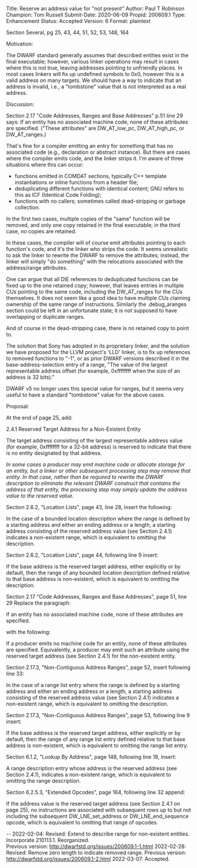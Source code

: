 Title:       Reserve an address value for "not present"
Author:      Paul T Robinson
Champion:    Tom Russell
Submit-Date: 2020-06-09
Propid:      200609.1
Type:        Enhancement
Status:      Accepted
Version:     6
Format:      plaintext

Section Several, pg 25, 43, 44, 51, 52, 53, 148, 164

Motivation:

The DWARF standard generally assumes that described entities exist in
the final executable; however, various linker operations may result in
cases where this is not true, leaving addresses pointing to unfriendly
places.  In most cases linkers will fix up undefined symbols to 0x0,
however this is a valid address on many targets.  We should have a way
to indicate that an address is invalid, i.e., a "tombstone" value that
is not interpreted as a real address.

Discussion:

Section 2.17 "Code Addresses, Ranges and Base Addresses" p.51 line 29
says:
  If an entity has no associated machine code, none of these attributes
  are specified.
("These attributes" are DW_AT_low_pc, DW_AT_high_pc, or DW_AT_ranges.)

That's fine for a compiler emitting an entry for something that has no
associated code (e.g., declaration or abstract instance).  But there
are cases where the compiler emits code, and the linker strips it. I'm
aware of three situations where this can occur:
- functions emitted in COMDAT sections, typically C++ template
  instantiations or inline functions from a header file;
- deduplicating different functions with identical content; GNU refers
  to this as ICF (Identical Code Folding);
- functions with no callers; sometimes called dead-stripping or
  garbage collection.

In the first two cases, multiple copies of the "same" function will
be removed, and only one copy retained in the final executable; in the
third case, no copies are retained.

In these cases, the compiler will of course emit attributes pointing
to each function's code, and it's the linker who strips the code.  It
seems unrealistic to ask the linker to rewrite the DWARF to remove the
attributes; instead, the linker will simply "do something" with the
relocations associated with the address/range attributes.

One can argue that all DIE references to deduplicated functions can be
fixed up to the one retained copy; however, that leaves entries in
multiple CUs pointing to the same code, including the DW_AT_ranges for
the CUs themselves.  It does not seem like a good idea to have multiple
CUs claiming ownership of the same range of instructions.  Similarly the
.debug_aranges section could be left in an unfortunate state; it is not
supposed to have overlapping or duplicate ranges.

And of course in the dead-stripping case, there is no retained copy to
point to.

The solution that Sony has adopted in its proprietary linker, and the
solution we have proposed for the LLVM project's 'LLD' linker, is to
fix up references to removed functions to "-1", or as prior DWARF
versions described it in the base-address-selection entry of a range,
"The value of the largest representable address offset (for example,
0xffffffff when the size of an address is 32 bits)."

DWARF v5 no longer uses this special value for ranges, but it seems
very useful to have a standard "tombstone" value for the above cases.


Proposal:


At the end of page 25, add:

2.4.1 Reserved Target Address for a Non-Existent Entity

  The target address consisting of the largest representable address
  value (for example, 0xffffffff for a 32-bit address) is reserved to
  indicate that there is no entity designated by that address.

  *In some cases a producer may emit machine code or allocate
  storage for an entity, but a linker or other subsequent processing
  step may remove that entity. In that case, rather than be required
  to rewrite the DWARF description to eliminate the relevant DWARF
  construct that contains the address of that entity, the processing
  step may simply update the address value to the reserved value.*

Section 2.6.2, "Location Lists", page 43, line 28, insert the following:

  In the case of a bounded location description where the range is defined
  by a starting address and either an ending address or a length, a
  starting address consisting of the reserved address value (see Section
  2.4.1) indicates a non-existent range, which is equivalent to omitting
  the description.

Section 2.6.2, "Location Lists", page 44, following line 9 insert:

  If the base address is the reserved target address, either explicitly
  or by default, then the range of any bounded location description
  defined relative to that base address is non-existent, which is
  equivalent to omitting the description.

Section 2.17 "Code Addresses, Ranges and Base Addresses", page 51, line 29
Replace the paragraph:

  If an entity has no associated machine code, none of these attributes
  are specified.

with the following:

  If a producer emits no machine code for an entity, none of these
  attributes are specified. Equivalently, a producer may emit such an
  attribute using the reserved target address (see Section 2.4.1) for the
  non-existent entity.

Section 2.17.3, "Non-Contiguous Address Ranges", page 52, insert following
line 33:

  In the case of a range list entry where the range is defined by a
  starting address and either an ending address or a length, a starting
  address consisting of the reserved address value (see Section 2.4.1)
  indicates a non-existent range, which is equivalent to omitting the
  description.

Section 2.17.3, "Non-Contiguous Address Ranges", page 53, following line 9
insert:

  If the base address is the reserved target address, either explicitly or
  by default, then the range of any range list entry defined relative to
  that base address is non-existent, which is equivalent to omitting the
  range list entry.

Section 6.1.2, "Lookup By Address", page 148, following line 18, insert:

  A range description entry whose address is the reserved address (see
  Section 2.4.1), indicates a non-existent range, which is equivalent to
  omitting the range description.

Section 6.2.5.3, "Extended Opcodes", page 164, following line 32 append:

  If the address value is the reserved target address (see Section 2.4.1
  on page 25), no instructions are associated with subsequent rows up to
  but not including the subsequent DW_LNE_set_address or
  DW_LNE_end_sequence opcode, which is equivalent to omitting that range
  of opcodes.

--
2022-02-04:  Revised:  Extend to describe range for non-existent entities.
   Incorporate 210113.1.  Reorganized.  
   Previous version: http://dwarfstd.org/issues/200609.1-1.html
2022-02-28:  Revised:  Remove zero length to indicate removed range. 
   Previous version: http://dwarfstd.org/issues/200609.1-2.html
2022-03-07:  Accepted.  
